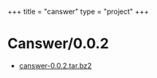 +++
title = "canswer"
type = "project"
+++

# Canswer/0.0.2
* [canswer-0.0.2.tar.bz2](/canswer/Canswer/0.0.2/canswer-0.0.2.tar.bz2)